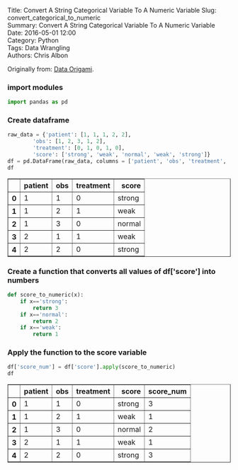 Title: Convert A String Categorical Variable To A Numeric Variable
Slug: convert_categorical_to_numeric  
Summary: Convert A String Categorical Variable To A Numeric Variable 
Date: 2016-05-01 12:00  
Category: Python  
Tags: Data Wrangling  
Authors: Chris Albon  

Originally from: [Data Origami](https://dataorigami.net/).

### import modules


```python
import pandas as pd
```

### Create dataframe


```python
raw_data = {'patient': [1, 1, 1, 2, 2], 
        'obs': [1, 2, 3, 1, 2], 
        'treatment': [0, 1, 0, 1, 0],
        'score': ['strong', 'weak', 'normal', 'weak', 'strong']} 
df = pd.DataFrame(raw_data, columns = ['patient', 'obs', 'treatment', 'score'])
df
```




<div>
<table border="1" class="dataframe">
  <thead>
    <tr style="text-align: right;">
      <th></th>
      <th>patient</th>
      <th>obs</th>
      <th>treatment</th>
      <th>score</th>
    </tr>
  </thead>
  <tbody>
    <tr>
      <th>0</th>
      <td>1</td>
      <td>1</td>
      <td>0</td>
      <td>strong</td>
    </tr>
    <tr>
      <th>1</th>
      <td>1</td>
      <td>2</td>
      <td>1</td>
      <td>weak</td>
    </tr>
    <tr>
      <th>2</th>
      <td>1</td>
      <td>3</td>
      <td>0</td>
      <td>normal</td>
    </tr>
    <tr>
      <th>3</th>
      <td>2</td>
      <td>1</td>
      <td>1</td>
      <td>weak</td>
    </tr>
    <tr>
      <th>4</th>
      <td>2</td>
      <td>2</td>
      <td>0</td>
      <td>strong</td>
    </tr>
  </tbody>
</table>
</div>



### Create a function that converts all values of df['score'] into numbers


```python
def score_to_numeric(x):
    if x=='strong':
        return 3
    if x=='normal':
        return 2
    if x=='weak':
        return 1
```

### Apply the function to the score variable


```python
df['score_num'] = df['score'].apply(score_to_numeric)
df
```




<div>
<table border="1" class="dataframe">
  <thead>
    <tr style="text-align: right;">
      <th></th>
      <th>patient</th>
      <th>obs</th>
      <th>treatment</th>
      <th>score</th>
      <th>score_num</th>
    </tr>
  </thead>
  <tbody>
    <tr>
      <th>0</th>
      <td>1</td>
      <td>1</td>
      <td>0</td>
      <td>strong</td>
      <td>3</td>
    </tr>
    <tr>
      <th>1</th>
      <td>1</td>
      <td>2</td>
      <td>1</td>
      <td>weak</td>
      <td>1</td>
    </tr>
    <tr>
      <th>2</th>
      <td>1</td>
      <td>3</td>
      <td>0</td>
      <td>normal</td>
      <td>2</td>
    </tr>
    <tr>
      <th>3</th>
      <td>2</td>
      <td>1</td>
      <td>1</td>
      <td>weak</td>
      <td>1</td>
    </tr>
    <tr>
      <th>4</th>
      <td>2</td>
      <td>2</td>
      <td>0</td>
      <td>strong</td>
      <td>3</td>
    </tr>
  </tbody>
</table>
</div>


